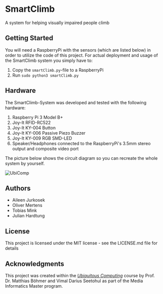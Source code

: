 # SmartClimb
A system for helping visually impaired people climb


## Getting Started

You will need a RaspberryPi with the sensors (which are listed below) in order to utilize the code of this project.
For actual deployment and usage of the SmartClimb system you simply have to:

1. Copy the `smartClimb.py`-file to a RaspberryPi
2. Run `sudo python3 smartClimb.py`

## Hardware

The SmartClimb-System was developed and tested with the following hardware:

1. Raspberry Pi 3 Model B+
2. Joy-It RFID-RC522
3. Joy-It KY-004 Button
4. Joy-It KY-006 Passive Piezo Buzzer
5. Joy-It KY-009 RGB SMD-LED
6. Speaker/Headphones connected to the RaspberryPi's 3.5mm stereo output and composite video port

The picture below shows the circuit diagram so you can recreate the whole system by yourself.

![UbiComp](https://github.com/JuHardtung/SmartClimb/assets/15029310/fd33ae10-0aa4-40c1-ae2a-13f58aa8efe9)


## Authors

- Aileen Jurkosek
- Oliver Mertens
- Tobias Mink
- Julian Hardtung

## License
This project is licensed under the MIT license - see the LICENSE.md file for details

## Acknowledgments

This project was created within the [_Ubiquitous Computing_](https://www.medieninformatik.th-koeln.de/study/master/moduls/ma_wpf_ubiquitous_computing/) course by Prof. Dr. Matthias Böhmer and Vimal Darius Seetohul as part of the Media Informatics Master program.
